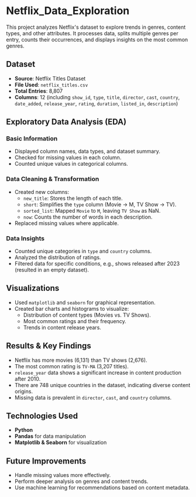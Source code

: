 # Netflix_Data_Exploration
This project analyzes Netflix's dataset to explore trends in genres, content types, and other attributes. It processes data, splits multiple genres per entry, counts their occurrences, and displays insights on the most common genres.

## Dataset
- **Source**: Netflix Titles Dataset
- **File Used**: `netflix_titles.csv`
- **Total Entries**: 8,807
- **Columns**: 12 (including `show_id`, `type`, `title`, `director`, `cast`, `country`, `date_added`, `release_year`, `rating`, `duration`, `listed_in`, `description`)

## Exploratory Data Analysis (EDA)

### Basic Information
- Displayed column names, data types, and dataset summary.
- Checked for missing values in each column.
- Counted unique values in categorical columns.

### Data Cleaning & Transformation
- Created new columns: 
  - `new_title`: Stores the length of each title.
  - `short`: Simplifies the `type` column (Movie → M, TV Show → TV).
  - `sorted_list`: Mapped `Movie` to `M`, leaving `TV Show` as NaN.
  - `now`: Counts the number of words in each description.
- Replaced missing values where applicable.

### Data Insights
- Counted unique categories in `type` and `country` columns.
- Analyzed the distribution of ratings.
- Filtered data for specific conditions, e.g., shows released after 2023 (resulted in an empty dataset).

## Visualizations
- Used `matplotlib` and `seaborn` for graphical representation.
- Created bar charts and histograms to visualize:
  - Distribution of content types (Movies vs. TV Shows).
  - Most common ratings and their frequency.
  - Trends in content release years.

## Results & Key Findings
- Netflix has more movies (6,131) than TV shows (2,676).
- The most common rating is `TV-MA` (3,207 titles).
- `release_year` data shows a significant increase in content production after 2010.
- There are 748 unique countries in the dataset, indicating diverse content origins.
- Missing data is prevalent in `director`, `cast`, and `country` columns.

## Technologies Used
- **Python**
- **Pandas** for data manipulation
- **Matplotlib & Seaborn** for visualization

## Future Improvements
- Handle missing values more effectively.
- Perform deeper analysis on genres and content trends.
- Use machine learning for recommendations based on content metadata.

